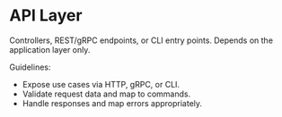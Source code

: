 # API Layer

Controllers, REST/gRPC endpoints, or CLI entry points.
Depends on the application layer only.

Guidelines:
- Expose use cases via HTTP, gRPC, or CLI.
- Validate request data and map to commands.
- Handle responses and map errors appropriately.
